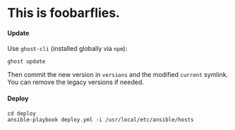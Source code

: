 # This is foobarflies.

#### Update

Use `ghost-cli` (installed globally via `npm`):

    ghost update

Then commit the new version in `versions` and the modified `current` symlink. You can remove the legacy versions if needed.

#### Deploy

    cd deploy
    ansible-playbook deploy.yml -i /usr/local/etc/ansible/hosts
